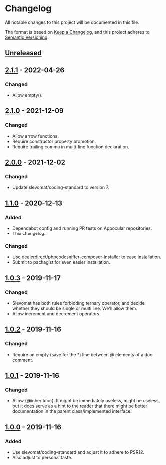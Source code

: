 # Changelog
All notable changes to this project will be documented in this file.

The format is based on [Keep a Changelog](https://keepachangelog.com/en/1.0.0/),
and this project adheres to [Semantic Versioning](https://semver.org/spec/v2.0.0.html).

## [Unreleased]

## [2.1.1] - 2022-04-26
### Changed
- Allow empty().

## [2.1.0] - 2021-12-09
### Changed
- Allow arrow functions.
- Require constructor property promotion.
- Require trailing comma in multi-line function declaration.

## [2.0.0] - 2021-12-02
### Changed
- Update slevomat/coding-standard to version 7.

## [1.1.0] - 2020-12-13
### Added
- Dependabot config and running PR tests on Appocular
  repositories.
- This changelog.

### Changed
- Use dealerdirect/phpcodesniffer-composer-installer to ease
  installation.
- Submit to packagist for even easier installation.

## [1.0.3] - 2019-11-17
### Changed
- Slevomat has both rules forbidding ternary operator, and decide
  whether they should be single or multi line. We'll allow them.
- Allow increment and decrement operators.

## [1.0.2] - 2019-11-16
### Changed
- Require an empty (save for the *) line between @ elements of a doc
  comment.

## [1.0.1] - 2019-11-16
### Changed
- Allow {@inheritdoc}. It might be immediately useless, might be
  useless, but it does serve as a hint to the reader that there might
  be better documentation in the parent class/implemented interface.

## [1.0.0] - 2019-11-16
### Added
- Use slevomat/coding-standard and adjust it to adhere to PSR12.
- Also adjust to personal taste.

[Unreleased]: https://github.com/appocular/coding-standard/compare/2.1.1...HEAD
[2.1.1]: https://github.com/appocular/coding-standard/compare/2.1.0...2.1.1
[2.1.0]: https://github.com/appocular/coding-standard/compare/2.0.0...2.1.0
[2.0.0]: https://github.com/appocular/coding-standard/compare/1.1.0...2.0.0
[1.1.0]: https://github.com/appocular/coding-standard/compare/1.0.2...1.1.0
[1.0.3]: https://github.com/appocular/coding-standard/compare/1.0.2...1.0.3
[1.0.2]: https://github.com/appocular/coding-standard/compare/1.0.1...1.0.2
[1.0.1]: https://github.com/appocular/coding-standard/compare/1.0.0...1.0.1
[1.0.0]: https://github.com/appocular/coding-standard/releases/tag/1.0.0

